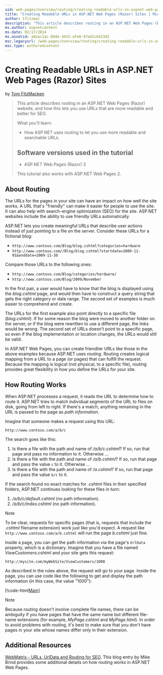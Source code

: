 ```yaml
---
uid: web-pages/overview/routing/creating-readable-urls-in-aspnet-web-pages-sites
title: "Creating Readable URLs in ASP.NET Web Pages (Razor) Sites | Microsoft Docs"
author: tfitzmac
description: "This article describes routing in an ASP.NET Web Pages (Razor) website, and how this lets you use URLs that are more readable and better for SEO. What you'll..."
ms.author: aspnetcontent
ms.date: 02/17/2014
ms.assetid: a8aac1ac-89de-4415-afe0-97a41c6423d2
msc.legacyurl: /web-pages/overview/routing/creating-readable-urls-in-aspnet-web-pages-sites
msc.type: authoredcontent
---
```

Creating Readable URLs in ASP.NET Web Pages (Razor) Sites
====================
by [Tom FitzMacken](https://github.com/tfitzmac)

> This article describes routing in an ASP.NET Web Pages (Razor) website, and how this lets you use URLs that are more readable and better for SEO.
> 
> What you'll learn:
> 
> - How ASP.NET uses routing to let you use more readable and searchable URLs.
>   
> 
> ## Software versions used in the tutorial
> 
> 
> - ASP.NET Web Pages (Razor) 3
>   
> 
> This tutorial also works with ASP.NET Web Pages 2.


## About Routing

The URLs for the pages in your site can have an impact on how well the site works. A URL that's &quot;friendly&quot; can make it easier for people to use the site. It can also help with search-engine optimization (SEO) for the site. ASP.NET websites include the ability to use friendly URLs automatically.

ASP.NET lets you create meaningful URLs that describe user actions instead of just pointing to a file on the server. Consider these URLs for a fictional blog:

- `http://www.contoso.com/Blog/blog.cshtml?categories=hardware`
- `http://www.contoso.com//Blog/blog.cshtml?startdate=2009-11-01&enddate=2009-11-30`

Compare those URLs to the following ones:

- `http://www.contoso.com/Blog/categories/hardware/`
- `http://www.contoso.com/Blog/2009/November`

In the first pair, a user would have to know that the blog is displayed using the *blog.cshtml* page, and would then have to construct a query string that gets the right category or date range. The second set of examples is much easier to comprehend and create.

The URLs for the first example also point directly to a specific file (*blog.cshtml*). If for some reason the blog were moved to another folder on the server, or if the blog were rewritten to use a different page, the links would be wrong. The second set of URLs doesn't point to a specific page, so even if the blog implementation or location changes, the URLs would still be valid.

In ASP.NET Web Pages, you can create friendlier URLs like those in the above examples because ASP.NET uses *routing*. Routing creates logical mapping from a URL to a page (or pages) that can fulfill the request. Because the mapping is logical (not physical, to a specific file), routing provides great flexibility in how you define the URLs for your site.

## How Routing Works

When ASP.NET processes a request, it reads the URL to determine how to route it. ASP.NET tries to match individual segments of the URL to files on disk, going from left to right. If there's a match, anything remaining in the URL is passed to the page as *path information*.

Imagine that someone makes a request using this URL:

`http://www.contoso.com/a/b/c`

The search goes like this:

1. Is there a file with the path and name of */a/b/c.cshtml*? If so, run that page and pass no information to it. Otherwise ...
2. Is there a file with the path and name of */a/b.cshtml*? If so, run that page and pass the value `c` to it. Otherwise …
3. Is there a file with the path and name of */a.cshtml*? If so, run that page and pass the value `b/c` to it.

If the search found no exact matches for *.cshtml* files in their specified folders, ASP.NET continues looking for these files in turn:

1. */a/b/c/default.cshtml* (no path information).
2. */a/b/c/index.cshtml* (no path information).

> [!NOTE]
> To be clear, requests for specific pages (that is, requests that include the *.cshtml* filename extension) work just like you'd expect. A request like `http://www.contoso.com/a/b.cshtml` will run the page *b.cshtml* just fine.


Inside a page, you can get the path information via the page's `UrlData` property, which is a dictionary. Imagine that you have a file named *ViewCustomers.cshtml* and your site gets this request:

`http://mysite.com/myWebSite/ViewCustomers/1000`

As described in the rules above, the request will go to your page. Inside the page, you can use code like the following to get and display the path information (in this case, the value &quot;1000&quot;):

[!code-html[Main](creating-readable-urls-in-aspnet-web-pages-sites/samples/sample1.html)]

> [!NOTE]
> Because routing doesn't involve complete file names, there can be ambiguity if you have pages that have the same name but different file-name extensions (for example, *MyPage.cshtml* and *MyPage.html*). In order to avoid problems with routing, it's best to make sure that you don't have pages in your site whose names differ only in their extension.


<a id="Additional_Resources"></a>
## Additional Resources

[WebMatrix - URLs, UrlData and Routing for SEO](http://www.mikesdotnetting.com/Article/165/WebMatrix-URLs-UrlData-and-Routing-for-SEO). This blog entry by Mike Brind provides some additional details on how routing works in ASP.NET Web Pages.
